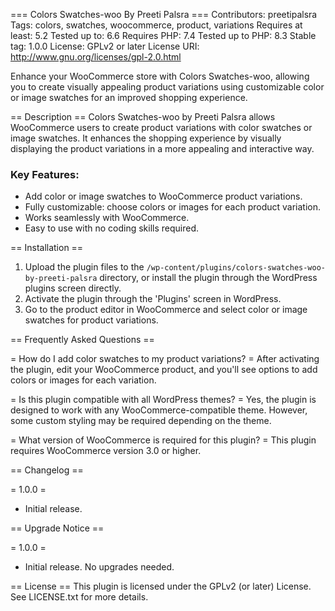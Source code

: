 === Colors Swatches-woo By Preeti Palsra ===
Contributors: preetipalsra
Tags: colors, swatches, woocommerce, product, variations
Requires at least: 5.2
Tested up to: 6.6
Requires PHP: 7.4
Tested up to PHP: 8.3
Stable tag: 1.0.0
License: GPLv2 or later
License URI: http://www.gnu.org/licenses/gpl-2.0.html

Enhance your WooCommerce store with Colors Swatches-woo, allowing you to create visually appealing product variations using customizable color or image swatches for an improved shopping experience.

== Description ==
Colors Swatches-woo by Preeti Palsra allows WooCommerce users to create product variations with color swatches or image swatches. It enhances the shopping experience by visually displaying the product variations in a more appealing and interactive way.

### Key Features:
- Add color or image swatches to WooCommerce product variations.
- Fully customizable: choose colors or images for each product variation.
- Works seamlessly with WooCommerce.
- Easy to use with no coding skills required.

== Installation ==

1. Upload the plugin files to the `/wp-content/plugins/colors-swatches-woo-by-preeti-palsra` directory, or install the plugin through the WordPress plugins screen directly.
2. Activate the plugin through the 'Plugins' screen in WordPress.
3. Go to the product editor in WooCommerce and select color or image swatches for product variations.

== Frequently Asked Questions ==

= How do I add color swatches to my product variations? =
After activating the plugin, edit your WooCommerce product, and you'll see options to add colors or images for each variation.

= Is this plugin compatible with all WordPress themes? =
Yes, the plugin is designed to work with any WooCommerce-compatible theme. However, some custom styling may be required depending on the theme.

= What version of WooCommerce is required for this plugin? =
This plugin requires WooCommerce version 3.0 or higher.

== Changelog ==

= 1.0.0 =
* Initial release.

== Upgrade Notice ==

= 1.0.0 =
* Initial release. No upgrades needed.

== License ==
This plugin is licensed under the GPLv2 (or later) License. See LICENSE.txt for more details.

